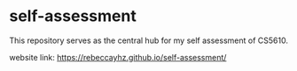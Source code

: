 # self-assessment
This repository serves as the central hub for my self assessment of CS5610.

website link: https://rebeccayhz.github.io/self-assessment/
